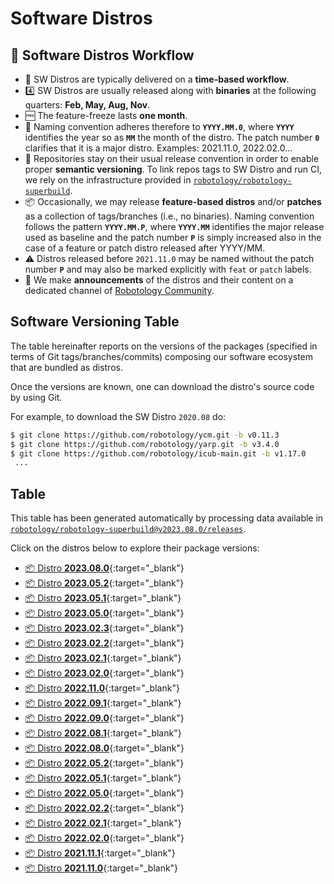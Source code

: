 Software Distros
===

## 🚀 Software Distros Workflow
- 📅 SW Distros are typically delivered on a **time-based workflow**.
- 4️⃣ SW Distros are usually released along with **binaries** at the following quarters: **Feb, May, Aug, Nov**.
- 🆓 The feature-freeze lasts **one month**.
- 📛 Naming convention adheres therefore to **`YYYY.MM.0`**, where **`YYYY`** identifies the year so as **`MM`** the month of the distro. The patch number **`0`** clarifies that it is a major distro. Examples: 2021.11.0, 2022.02.0...
- 📝 Repositories stay on their usual release convention in order to enable proper **semantic versioning**. To link repos tags to SW Distro and run CI, we rely on the infrastructure provided in [`robotology/robotology-superbuild`](https://github.com/robotology/robotology-superbuild).
- 📦 Occasionally, we may release **feature-based distros** and/or **patches** as a collection of tags/branches (i.e., no binaries). Naming convention follows the pattern **`YYYY.MM.P`**, where **`YYYY.MM`** identifies the major release used as baseline and the patch number **`P`** is simply increased also in the case of a feature or patch distro released after YYYY/MM.
- ⚠ Distros released before `2021.11.0` may be named without the patch number **`P`** and may also be marked explicitly with `feat` or `patch` labels. 
- 📢 We make **announcements** of the distros and their content on a dedicated channel of [Robotology Community](https://github.com/orgs/robotology/discussions/categories/releases).

## Software Versioning Table
The table hereinafter reports on the versions of the packages (specified in terms of Git tags/branches/commits)
composing our software ecosystem that are bundled as distros.

Once the versions are known, one can download the distro's source code by using Git.

For example, to download the SW Distro `2020.08` do:
```sh
$ git clone https://github.com/robotology/ycm.git -b v0.11.3
$ git clone https://github.com/robotology/yarp.git -b v3.4.0
$ git clone https://github.com/robotology/icub-main.git -b v1.17.0
 ...
```

## Table
This table has been generated automatically by processing data available in [`robotology/robotology-superbuild@v2023.08.0/releases`](https://github.com/robotology/robotology-superbuild/tree/v2023.08.0/releases).

Click on the distros below to explore their package versions:

- [📦 Distro **2023.08.0**](./2023.08.0.md){:target="_blank"}
- [📦 Distro **2023.05.2**](./2023.05.2.md){:target="_blank"}
- [📦 Distro **2023.05.1**](./2023.05.1.md){:target="_blank"}
- [📦 Distro **2023.05.0**](./2023.05.0.md){:target="_blank"}
- [📦 Distro **2023.02.3**](./2023.02.3.md){:target="_blank"}
- [📦 Distro **2023.02.2**](./2023.02.2.md){:target="_blank"}
- [📦 Distro **2023.02.1**](./2023.02.1.md){:target="_blank"}
- [📦 Distro **2023.02.0**](./2023.02.0.md){:target="_blank"}
- [📦 Distro **2022.11.0**](./2022.11.0.md){:target="_blank"}
- [📦 Distro **2022.09.1**](./2022.09.1.md){:target="_blank"}
- [📦 Distro **2022.09.0**](./2022.09.0.md){:target="_blank"}
- [📦 Distro **2022.08.1**](./2022.08.1.md){:target="_blank"}
- [📦 Distro **2022.08.0**](./2022.08.0.md){:target="_blank"}
- [📦 Distro **2022.05.2**](./2022.05.2.md){:target="_blank"}
- [📦 Distro **2022.05.1**](./2022.05.1.md){:target="_blank"}
- [📦 Distro **2022.05.0**](./2022.05.0.md){:target="_blank"}
- [📦 Distro **2022.02.2**](./2022.02.2.md){:target="_blank"}
- [📦 Distro **2022.02.1**](./2022.02.1.md){:target="_blank"}
- [📦 Distro **2022.02.0**](./2022.02.0.md){:target="_blank"}
- [📦 Distro **2021.11.1**](./2021.11.1.md){:target="_blank"}
- [📦 Distro **2021.11.0**](./2021.11.0.md){:target="_blank"}
